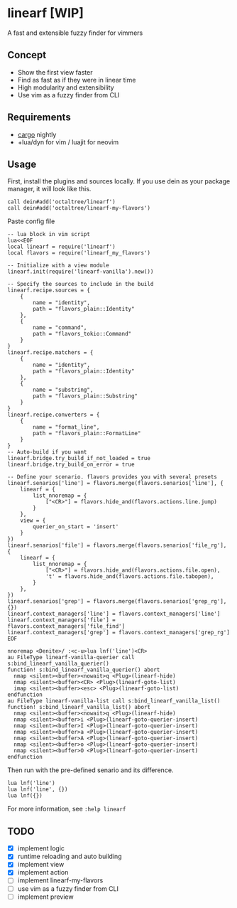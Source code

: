 # linearf [WIP]
A fast and extensible fuzzy finder for vimmers

## Concept
* Show the first view faster
* Find as fast as if they were in linear time
* High modularity and extensibility
* Use vim as a fuzzy finder from CLI

## Requirements
* [cargo](https://doc.rust-lang.org/book/ch01-01-installation.html) nightly
* +lua/dyn for vim / luajit for neovim

## Usage
First, install the plugins and sources locally. If you use dein as your package
manager, it will look like this.
```vim
call dein#add('octaltree/linearf')
call dein#add('octaltree/linearf-my-flavors')
```

Paste config file
```vim
-- lua block in vim script
lua<<EOF
local linearf = require('linearf')
local flavors = require('linearf_my_flavors')

-- Initialize with a view module
linearf.init(require('linearf-vanilla').new())

-- Specify the sources to include in the build
linearf.recipe.sources = {
    {
        name = "identity",
        path = "flavors_plain::Identity"
    },
    {
        name = "command",
        path = "flavors_tokio::Command"
    }
}
linearf.recipe.matchers = {
    {
        name = "identity",
        path = "flavors_plain::Identity"
    },
    {
        name = "substring",
        path = "flavors_plain::Substring"
    }
}
linearf.recipe.converters = {
    {
        name = "format_line",
        path = "flavors_plain::FormatLine"
    }
}
-- Auto-build if you want
linearf.bridge.try_build_if_not_loaded = true
linearf.bridge.try_build_on_error = true

-- Define your scenario. flavors provides you with several presets
linearf.senarios['line'] = flavors.merge(flavors.senarios['line'], {
    linearf = {
        list_nnoremap = {
            ["<CR>"] = flavors.hide_and(flavors.actions.line.jump)
        }
    },
    view = {
        querier_on_start = 'insert'
    }
})
linearf.senarios['file'] = flavors.merge(flavors.senarios['file_rg'], {
    linearf = {
        list_nnoremap = {
            ["<CR>"] = flavors.hide_and(flavors.actions.file.open),
            't' = flavors.hide_and(flavors.actions.file.tabopen),
        }
    },
})
linearf.senarios['grep'] = flavors.merge(flavors.senarios['grep_rg'], {})
linearf.context_managers['line'] = flavors.context_managers['line']
linearf.context_managers['file'] = flavors.context_managers['file_find']
linearf.context_managers['grep'] = flavors.context_managers['grep_rg']
EOF

nnoremap <Denite>/ :<c-u>lua lnf('line')<CR>
au FileType linearf-vanilla-querier call s:bind_linearf_vanilla_querier()
function! s:bind_linearf_vanilla_querier() abort
  nmap <silent><buffer><nowait>q <Plug>(linearf-hide)
  nmap <silent><buffer><CR> <Plug>(linearf-goto-list)
  imap <silent><buffer><esc> <Plug>(linearf-goto-list)
endfunction
au FileType linearf-vanilla-list call s:bind_linearf_vanilla_list()
function! s:bind_linearf_vanilla_list() abort
  nmap <silent><buffer><nowait>q <Plug>(linearf-hide)
  nmap <silent><buffer>i <Plug>(linearf-goto-querier-insert)
  nmap <silent><buffer>I <Plug>(linearf-goto-querier-insert)
  nmap <silent><buffer>a <Plug>(linearf-goto-querier-insert)
  nmap <silent><buffer>A <Plug>(linearf-goto-querier-insert)
  nmap <silent><buffer>o <Plug>(linearf-goto-querier-insert)
  nmap <silent><buffer>O <Plug>(linearf-goto-querier-insert)
endfunction
```

Then run with the pre-defined senario and its difference.
```vim
lua lnf('line')
lua lnf('line', {})
lua lnf({})
```
For more information, see `:help linearf`

## TODO
- [x] implement logic
- [x] runtime reloading and auto building
- [x] implement view
- [x] implement action
- [ ] implement linearf-my-flavors
- [ ] use vim as a fuzzy finder from CLI
- [ ] implement preview

